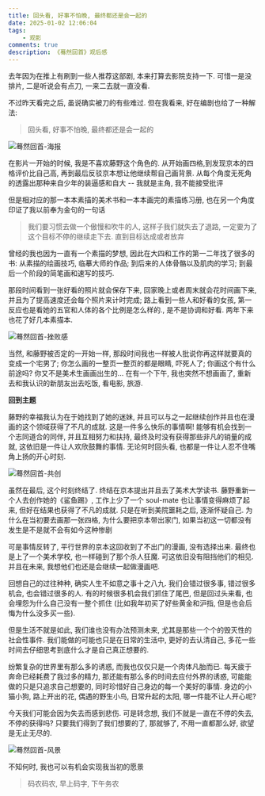 ```yaml
---
title: 回头看, 好事不怕晚, 最终都还是会一起的
date: 2025-01-02 12:06:04
tags:
    - 观影
comments: true
description: 《蓦然回首》观后感
---
```


去年因为在推上有刷到一些人推荐这部剧, 本来打算去影院支持一下. 可惜一是没排片, 二是听说会有点刀, 一来二去就一直没看.

不过昨天看完之后, 虽说确实被刀的有些难过. 但在我看来, 好在编剧也给了一种解法:

> 回头看, 好事不怕晚, 最终都还是会一起的

<!--more-->

![蓦然回首-海报](/images/蓦然回首-海报.webp)

在影片一开始的时候, 我是不喜欢藤野这个角色的. 从开始画四格,到发现京本的四格评价比自己高, 再到最后反驳京本想让他继续帮自己画背景. 从每个角度无死角的透露出那种来自少年的装逼感和自大 -- 我就是主角, 我不能接受批评

但是相对应的那一本本素描的美术书和一本本画完的素描练习册, 也在另一个角度印证了我以前奉为金句的一句话

> 我们要习惯去做一个傲慢和吹牛的人, 这样子我们就失去了退路, 一定要为了这个目标不停的继续走下去. 直到目标达成或者放弃

曾经的我也因为一直有一个素描的梦想, 因此在大四和工作的第一二年找了很多的书: 从素描的绘画技巧, 临摹大师的作品; 到后来的人体骨骼以及肌肉的学习; 到最后一个阶段的简笔画和速写的技巧.

那段时间看到一张好看的照片就会保存下来, 回家晚上或者周末就会花时间画下来, 并且为了提高速度还会每个照片来计时完成; 路上看到一些人和好看的女孩, 第一反应也是看她的五官和人体的各个比例是怎么样的., 是不是协调和好看. 两年下来也花了好几本素描本.

![蓦然回首-挫败感](/images/蓦然回首-挫败感.webp)

当然, 和藤野被否定的一开始一样, 那段时间我也一样被人批说你再这样就要真的变成一个宅男了; 你怎么画的一整页一整页的都是眼睛, 吓死人了; 你画这个有什么前途吗? 你又不是美术生画画出生的... 在有一个下午, 我也突然不想画画了, 重新去和我认识的新朋友出去吃饭, 看电影, 旅游.

**回到主题**

藤野的幸福我认为在于她找到了她的迷妹, 并且可以与之一起继续创作并且也在漫画的这个领域获得了不凡的成就. 这是一件多么快乐的事情啊! 能够有机会找到一个志同道合的同伴, 并且互相努力和扶持, 最终及时没有获得那些非凡的销量的成就, 这依旧是一件让人欢欣鼓舞的事情. 无论何时回头看, 也都是一件让人忍不住嘴角上扬的开心时刻.

![蓦然回首-共创](/images/蓦然回首-共创.webp)

虽然在最后, 这个时刻终结了. 终结在京本提出并且去了美术大学读书. 藤野重新一个人去创作她的《鲨鱼踢》, 工作上少了一个 soul-mate 也让事情变得麻烦了起来, 但好在结果也获得了不凡的成就. 只是在听到美院噩耗之后, 逐渐怀疑自己. 为什么在当初要去画那一张四格, 为什么要把京本带出家门, 如果当初这一切都没有发生是不是就不会有如今这种惨剧

可是事情反转了, 平行世界的京本这回收到了不出门的漫画, 没有选择出来. 最终也是上了一个美术学校, 也一样碰到了那个杀人狂魔. 可这依旧没有阻挡他们的相见. 并且在未来, 我想他们也还是会继续一起做漫画吧.

回想自己的过往种种, 确实人生不如意之事十之八九. 我们会错过很多事, 错过很多机会, 也会错过很多的人. 有的时候很多机会我们抓住了尾巴, 但是回过头来看, 也会埋怨为什么自己没有一整个抓住 (比如我年初买了好些黄金和沪指, 但是也会后悔为什么没多买一些).

但是生活不就是如此, 我们谁也没有办法预测未来, 尤其是那些一个个的毁灭性的社会性事件. 我们能做的可能也只是在日常的生活中, 更好的去认清自己, 多花一些时间去仔细思考到底什么才是自己真正想要的.

纷繁复杂的世界里有那么多的诱惑, 而我也仅仅只是一个肉体凡胎而已. 每天疲于奔命已经耗费了我过多的精力, 那还能有那么多的时间去应付外界的诱惑, 可能能做的只是只追求自己想要的, 同时珍惜好自己身边的每一个美好的事情. 身边的小猫小狗, 路上开出的花, 偶遇的野生小鸟, 日常升起的太阳, 哪一件能不让人开心呢?

今天我们可能会因为失去而感到悲伤. 可是转念想, 我们不就是一直在不停的失去, 不停的获得吗? 只要我们得到了我们想要的了, 那就够了, 不用一直都那么好, 欲望是无止无尽的.

![蓦然回首-风景](/images/蓦然回首-风景.webp)

不知何时, 我也可以有机会实现我当初的愿景

> 码农码农, 早上码字, 下午务农
